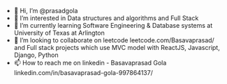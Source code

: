 - 👋 Hi, I’m @prasadgola
- 👀 I’m interested in Data structures and algorithms and Full Stack
- 🌱 I’m currently learning Software Engineering & Database systems at University of Texas at Arlington
- 💞️ I’m looking to collaborate on leetcode leetcode.com/Basavaprasad/ and Full stack projects which use MVC model with ReactJS, Javascript, Django, Python
- 📫 How to reach me on linkedin - Basavaprasad Gola linkedin.com/in/basavaprasad-gola-997864137/

<!---
prasadgola/prasadgola is a ✨ special ✨ repository because its `README.md` (this file) appears on your GitHub profile.
You can click the Preview link to take a look at your changes.
--->
